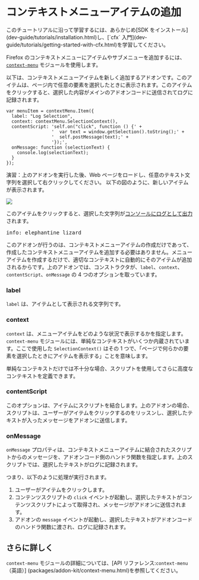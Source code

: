 <!-- This Source Code Form is subject to the terms of the Mozilla Public
   - License, v. 2.0. If a copy of the MPL was not distributed with this
   - file, You can obtain one at http://mozilla.org/MPL/2.0/. -->

# コンテキストメニューアイテムの追加 #

<span class="aside">
このチュートリアルに沿って学習するには、あらかじめ[SDK をインストール](dev-guide/tutorials/installation.html)し、[`cfx` 入門](dev-guide/tutorials/getting-started-with-cfx.html)を学習してください。
</span>

Firefox のコンテキストメニューにアイテムやサブメニューを追加するには、[`context-menu`](packages/addon-kit/context-menu.html) モジュールを使用します。

以下は、コンテキストメニューアイテムを新しく追加するアドオンです。このアイテムは、ページ内で任意の要素を選択したときに表示されます。このアイテムをクリックすると、選択した内容がメインのアドオンコードに送信されてログに記録されます。

    var menuItem = contextMenu.Item({
      label: "Log Selection",
      context: contextMenu.SelectionContext(),
      contentScript: 'self.on("click", function () {' +
                     '  var text = window.getSelection().toString();' +
                     '  self.postMessage(text);' +
                     '});',
      onMessage: function (selectionText) {
        console.log(selectionText);
      }
    });

演習：上のアドオンを実行した後、Web ページをロードし、任意のテキスト文字列を選択して右クリックしてください。
以下の図のように、新しいアイテムが表示されます。

<img class="image-center" src="static-files/media/screenshots/context-menu-selection.png"></img>

このアイテムをクリックすると、選択した文字列が[コンソールにログとして出力](dev-guide/tutorials/logging.html)されます。

<pre>
info: elephantine lizard
</pre>

このアドオンが行うのは、コンテキストメニューアイテムの作成だけであって、作成したコンテキストメニューアイテムを追加する必要はありません。メニューアイテムを作成するだけで、適切なコンテキストに自動的にそのアイテムが追加されるからです。上のアドオンでは、コンストラクタが、`label`、`context`、`contentScript`、`onMessage` の 4 つのオプションを取っています。

### label ###

`label` は、アイテムとして表示される文字列です。

### context ###

`context` は、メニューアイテムをどのような状況で表示するかを指定します。`context-menu` モジュールには、単純なコンテキストがいくつか内蔵されています。ここで使用した `SelectionContext()` はその 1 つで、「ページで何らかの要素を選択したときにアイテムを表示する」ことを意味します。

単純なコンテキストだけでは不十分な場合、スクリプトを使用してさらに高度なコンテキストを定義できます。

### contentScript ###

このオプションは、アイテムにスクリプトを結合します。上のアドオンの場合、スクリプトは、ユーザーがアイテムをクリックするのをリッスンし、選択したテキストが入ったメッセージをアドオンに送信します。

### onMessage ###

`onMessage` プロパティは、コンテキストメニューアイテムに結合されたスクリプトからのメッセージを、アドオンコード側のハンドラ関数を指定します。上のスクリプトでは、選択したテキストがログに記録されます。

つまり、以下のように処理が実行されます。

1. ユーザーがアイテムをクリックします。
2. コンテンツスクリプトの `click` イベントが起動し、選択したテキストがコンテンツスクリプトによって取得され、メッセージがアドオンに送信されます。
3. アドオンの `message` イベントが起動し、選択したテキストがアドオンコードのハンドラ関数に渡され、ログに記録されます。

## さらに詳しく ##

`context-menu` モジュールの詳細については、[API リファレンス:`context-menu`（英語）] (packages/addon-kit/context-menu.html)を参照してください。
